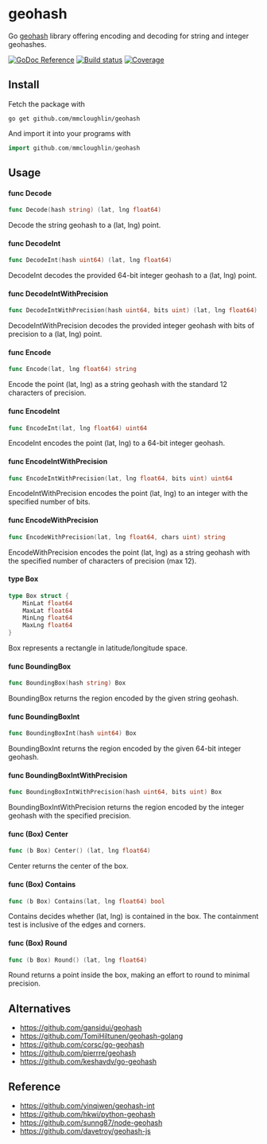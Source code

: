 # geohash

Go [geohash](https://en.wikipedia.org/wiki/Geohash) library offering encoding
and decoding for string and integer geohashes.

[![GoDoc Reference](http://img.shields.io/badge/godoc-reference-5272B4.svg?style=flat-square)](http://godoc.org/github.com/mmcloughlin/geohash)
[![Build status](https://img.shields.io/travis/mmcloughlin/geohash.svg?style=flat-square)](https://travis-ci.org/mmcloughlin/geohash)
[![Coverage](https://img.shields.io/coveralls/mmcloughlin/geohash.svg?style=flat-square)](https://coveralls.io/r/mmcloughlin/geohash)

## Install

Fetch the package with

```
go get github.com/mmcloughlin/geohash
```

And import it into your programs with

```go
import github.com/mmcloughlin/geohash
```

## Usage

#### func  Decode

```go
func Decode(hash string) (lat, lng float64)
```
Decode the string geohash to a (lat, lng) point.

#### func  DecodeInt

```go
func DecodeInt(hash uint64) (lat, lng float64)
```
DecodeInt decodes the provided 64-bit integer geohash to a (lat, lng) point.

#### func  DecodeIntWithPrecision

```go
func DecodeIntWithPrecision(hash uint64, bits uint) (lat, lng float64)
```
DecodeIntWithPrecision decodes the provided integer geohash with bits of
precision to a (lat, lng) point.

#### func  Encode

```go
func Encode(lat, lng float64) string
```
Encode the point (lat, lng) as a string geohash with the standard 12 characters
of precision.

#### func  EncodeInt

```go
func EncodeInt(lat, lng float64) uint64
```
EncodeInt encodes the point (lat, lng) to a 64-bit integer geohash.

#### func  EncodeIntWithPrecision

```go
func EncodeIntWithPrecision(lat, lng float64, bits uint) uint64
```
EncodeIntWithPrecision encodes the point (lat, lng) to an integer with the
specified number of bits.

#### func  EncodeWithPrecision

```go
func EncodeWithPrecision(lat, lng float64, chars uint) string
```
EncodeWithPrecision encodes the point (lat, lng) as a string geohash with the
specified number of characters of precision (max 12).

#### type Box

```go
type Box struct {
	MinLat float64
	MaxLat float64
	MinLng float64
	MaxLng float64
}
```

Box represents a rectangle in latitude/longitude space.

#### func  BoundingBox

```go
func BoundingBox(hash string) Box
```
BoundingBox returns the region encoded by the given string geohash.

#### func  BoundingBoxInt

```go
func BoundingBoxInt(hash uint64) Box
```
BoundingBoxInt returns the region encoded by the given 64-bit integer geohash.

#### func  BoundingBoxIntWithPrecision

```go
func BoundingBoxIntWithPrecision(hash uint64, bits uint) Box
```
BoundingBoxIntWithPrecision returns the region encoded by the integer geohash
with the specified precision.

#### func (Box) Center

```go
func (b Box) Center() (lat, lng float64)
```
Center returns the center of the box.

#### func (Box) Contains

```go
func (b Box) Contains(lat, lng float64) bool
```
Contains decides whether (lat, lng) is contained in the box. The containment
test is inclusive of the edges and corners.

#### func (Box) Round

```go
func (b Box) Round() (lat, lng float64)
```
Round returns a point inside the box, making an effort to round to minimal
precision.

## Alternatives

* https://github.com/gansidui/geohash
* https://github.com/TomiHiltunen/geohash-golang
* https://github.com/corsc/go-geohash
* https://github.com/pierrre/geohash
* https://github.com/keshavdv/go-geohash
 
## Reference

* https://github.com/yinqiwen/geohash-int
* https://github.com/hkwi/python-geohash
* https://github.com/sunng87/node-geohash
* https://github.com/davetroy/geohash-js
